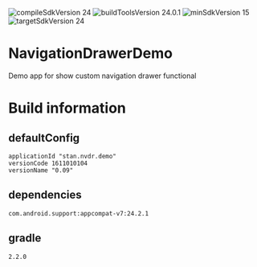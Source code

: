 ![compileSdkVersion 24](https://img.shields.io/badge/compileSdkVersion-24-yellow.svg?style=true) ![buildToolsVersion 24.0.1](https://img.shields.io/badge/buildToolsVersion-24.0.1-blue.svg?style=true) ![minSdkVersion 15](https://img.shields.io/badge/minSdkVersion-15-red.svg?style=true) ![targetSdkVersion 24](https://img.shields.io/badge/targetSdkVersion-24-green.svg?style=true)

# NavigationDrawerDemo
Demo app for show custom navigation drawer functional

# Build information
## defaultConfig
	applicationId "stan.nvdr.demo"
	versionCode 1611010104
	versionName "0.09"
## dependencies
	com.android.support:appcompat-v7:24.2.1
## gradle
    2.2.0